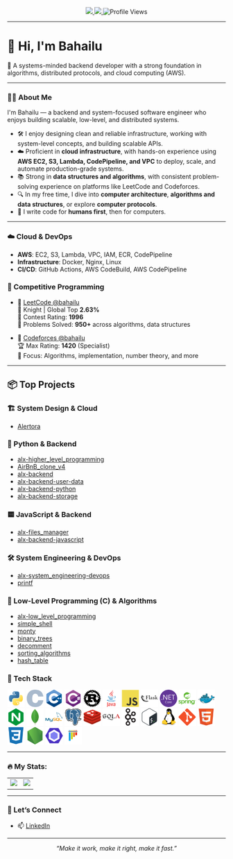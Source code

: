 <div align="center">
  <a href="https://www.linkedin.com/in/bahailu-abera-05a154225/">
    <img src="https://img.shields.io/badge/LinkedIn-blue?style=flat&logo=linkedin&logoColor=white" />
  </a>
  <a href="https://github.com/bahailu-abera/">
    <img src="https://img.shields.io/badge/GitHub-black?style=flat&logo=github&logoColor=white" />
  </a>
  <img src="https://komarev.com/ghpvc/?username=bahailu-abera&style=flat&color=blue" alt="Profile Views"/>
</div>

---

# 👋 Hi, I'm Bahailu

🚀 A systems-minded backend developer with a strong foundation in algorithms, distributed protocols, and cloud computing (AWS).

---


### 👨‍💻 About Me

I'm Bahailu — a backend and system-focused software engineer who enjoys building scalable, low-level, and distributed systems.

- 🛠️ I enjoy designing clean and reliable infrastructure, working with system-level concepts, and building scalable APIs.
- ☁️ Proficient in **cloud infrastructure**, with hands-on experience using **AWS EC2, S3, Lambda, CodePipeline, and VPC** to deploy, scale, and automate production-grade systems.
- 📚 Strong in **data structures and algorithms**, with consistent problem-solving experience on platforms like LeetCode and Codeforces.
- 🔍 In my free time, I dive into **computer architecture**, **algorithms and data structures**, or explore **computer protocols**.
- 🧠 I write code for **humans first**, then for computers.

---

### ☁️ Cloud & DevOps

- **AWS**: EC2, S3, Lambda, VPC, IAM, ECR, CodePipeline
- **Infrastructure**: Docker, Nginx, Linux
- **CI/CD**: GitHub Actions, AWS CodeBuild, AWS CodePipeline

### 🧠 Competitive Programming

- 🔹 [LeetCode @bahailu](https://leetcode.com/u/bahailu/)  
  🏅 Knight | Global Top **2.63%**  
  🧮 Contest Rating: **1996**  
  🧠 Problems Solved: **950+** across algorithms, data structures

- 🔹 [Codeforces @bahailu](https://codeforces.com/profile/bahailu)  
  🏆 Max Rating: **1420** (Specialist)  
  🎯 Focus: Algorithms, implementation, number theory, and more

---

## 📦 Top Projects

### 🏗️ System Design & Cloud
- [Alertora](https://github.com/bahailu-abera/alertora)

### 🐍 Python & Backend
- [alx-higher_level_programming](https://github.com/bahailu-abera/alx-higher_level_programming)
- [AirBnB_clone_v4](https://github.com/bahailu-abera/AirBnB_clone_v4)
- [alx-backend](https://github.com/bahailu-abera/alx-backend)
- [alx-backend-user-data](https://github.com/bahailu-abera/alx-backend-user-data)
- [alx-backend-python](https://github.com/bahailu-abera/alx-backend-python)
- [alx-backend-storage](https://github.com/bahailu-abera/alx-backend-storage)

### 🟨 JavaScript & Backend
- [alx-files_manager](https://github.com/bahailu-abera/alx-files_manager)
- [alx-backend-javascript](https://github.com/bahailu-abera/alx-backend-javascript)

### 🛠️ System Engineering & DevOps
- [alx-system_engineering-devops](https://github.com/bahailu-abera/alx-system_engineering-devops)
- [printf](https://github.com/bahailu-abera/printf)

### 🧠 Low-Level Programming (C) & Algorithms
- [alx-low_level_programming](https://github.com/bahailu-abera/alx-low_level_programming)
- [simple_shell](https://github.com/bahailu-abera/simple_shell)
- [monty](https://github.com/bahailu-abera/monty)
- [binary_trees](https://github.com/bahailu-abera/binary_trees)
- [decomment](https://github.com/bahailu-abera/decomment)
- [sorting_algorithms](https://github.com/bahailu-abera/sorting_algorithms)
- [hash_table](https://github.com/bahailu-abera/hash_table)


### 🧰 Tech Stack

<div>
  <img src="https://github.com/devicons/devicon/blob/master/icons/python/python-original.svg" width="40" title="Python"/>
  <img src="https://github.com/devicons/devicon/blob/master/icons/c/c-original.svg" width="40" title="C"/>
  <img src="https://github.com/devicons/devicon/blob/master/icons/cplusplus/cplusplus-original.svg" width="40" title="C++"/>
  <img src="https://github.com/devicons/devicon/blob/master/icons/csharp/csharp-original.svg" width="40" title="C#"/>
  <img src="https://github.com/devicons/devicon/blob/master/icons/rust/rust-original.svg" width="40", title="Rust"/>
  <img src="https://github.com/devicons/devicon/blob/master/icons/java/java-original-wordmark.svg" width="40" title="Java"/>
  <img src="https://github.com/devicons/devicon/blob/master/icons/javascript/javascript-original.svg" width="40" title="JavaScript"/>
  <img src="https://github.com/devicons/devicon/blob/master/icons/flask/flask-original-wordmark.svg" width="40" title="Flask"/>
  <img src="https://github.com/devicons/devicon/blob/master/icons/dotnetcore/dotnetcore-original.svg" width="40" title=".NET Core"/>
  <img src="https://github.com/devicons/devicon/blob/master/icons/spring/spring-original-wordmark.svg" width="40" title="Spring"/>
  <img src="https://github.com/devicons/devicon/blob/master/icons/docker/docker-original.svg" width="40" title="Docker"/>
  <img src="https://github.com/devicons/devicon/blob/master/icons/nginx/nginx-original.svg" width="40" title="Nginx"/>
  <img src="https://github.com/devicons/devicon/blob/master/icons/mongodb/mongodb-original.svg" width="40" title="MongoDB"/>
  <img src="https://github.com/devicons/devicon/blob/master/icons/mysql/mysql-original-wordmark.svg" width="40" title="MySQL"/>
  <img src="https://github.com/devicons/devicon/blob/master/icons/postgresql/postgresql-original.svg" width="40" title="PostgreSQL"/>
  <img src="https://github.com/devicons/devicon/blob/master/icons/redis/redis-original.svg" width="40" title="Redis"/>
  <img src="https://github.com/devicons/devicon/blob/master/icons/sqlalchemy/sqlalchemy-original.svg" width="40" title="SQLAlchemy"/>
  <img src="https://github.com/devicons/devicon/blob/master/icons/apachekafka/apachekafka-original.svg" width="40" title="Kafka"/>
  <img src="https://github.com/devicons/devicon/blob/master/icons/bash/bash-original.svg" width="40" title="Bash"/>
  <img src="https://github.com/devicons/devicon/blob/master/icons/linux/linux-original.svg" width="40" title="Linux"/>
  <img src="https://github.com/devicons/devicon/blob/master/icons/git/git-original.svg" width="40" title="Git"/>
  <img src="https://github.com/devicons/devicon/blob/master/icons/html5/html5-original.svg" width="40" title="HTML5"/>
  <img src="https://github.com/devicons/devicon/blob/master/icons/css3/css3-plain.svg" width="40" title="CSS3"/>
  <img src="https://github.com/devicons/devicon/blob/master/icons/nodejs/nodejs-original.svg" width="40" title="NodeJS"/>
  <img src="https://github.com/devicons/devicon/blob/master/icons/eslint/eslint-original.svg" width="40" title="ESLint"/>
  <img src="https://github.com/devicons/devicon/blob/master/icons/pytest/pytest-original.svg" width="40" title="Pytest"/>
</div>

---

### 🔥 My Stats:

<table>
  <tr>
    <td>
      <a href="https://git.io/streak-stats">
        <img src="http://github-readme-streak-stats.herokuapp.com?user=bahailu-abera&theme=dark&date_format=M%20j%5B%2C%20Y%5D" />
      </a>
    </td>
    <td>
      <img src="https://github-readme-stats.vercel.app/api/top-langs/?username=bahailu-abera&layout=compact&langs_count=10&theme=dark&hide_border=false" />
    </td>
  </tr>
</table>

---


### 🤝 Let’s Connect

- 📫 [LinkedIn](https://www.linkedin.com/in/bahailu-abera-05a154225/)

---

<p align="center">
  <em>“Make it work, make it right, make it fast.”</em>
</p>
